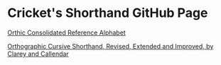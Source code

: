 # Cricket's Shorthand GitHub Page

[Orthic Consolidated Reference Alphabet](orthic_consolidated_folder/reference_alphabet.md)

[Orthographic Cursive Shorthand, Revised, Extended and Improved, by Clarey and Callendar](orthic_extended_clarey_folder/orthic_extended_clarey.md)

